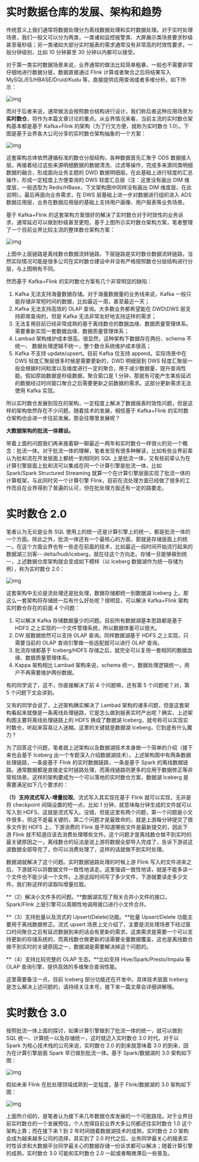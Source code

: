 # 实时数据仓库的发展、架构和趋势

传统意义上我们通常将数据处理分为离线数据处理和实时数据处理。对于实时处理场景，我们一般又可以分为两类，一类诸如监控报警类、大屏展示类场景要求秒级甚至毫秒级；另一类诸如大部分实时报表的需求通常没有非常高的时效性要求，一般分钟级别，比如 10 分钟甚至 30 分钟以内都可以接受。

 

对于第一类实时数据场景来说，业界通常的做法比较简单粗暴，一般也不需要非常仔细地进行数据分层，数据直接通过 Flink 计算或者聚合之后将结果写入 MySQL/ES/HBASE/Druid/Kudu 等，直接提供应用查询或者多维分析。如下所示：



![img](https://static001.geekbang.org/infoq/1d/1db0101b2550822cfc0cc3cc4b5dedd9.png)



而对于后者来说，通常做法会按照数仓结构进行设计，我们称后者这种应用场景为**实时数仓**，将作为本篇文章讨论的重点。从业界情况来看，当前主流的实时数仓架构基本都是基于 Kafka+Flink 的架构（为了行文方便，就称为实时数仓 1.0）。下图是基于业界各大公司分享的实时数仓架构抽象的一个方案：



![img](https://static001.geekbang.org/infoq/8b/8ba0f937644607d9635c2f810c23f453.png)



 这套架构总体依然遵循标准的数仓分层结构，各种数据首先汇聚于 ODS 数据接入层。再接着经过这些来源明细数据的数据清洗、过滤等操作，完成多来源同类明细数据的融合，形成面向业务主题的 DWD 数据明细层。在此基础上进行轻度的汇总操作，形成一定程度上方便查询的 DWS 轻度汇总层（注：这里没有画出 DIM 维度层，一般选型为 Redis/HBase，下文架构图中同样没有画出 DIM 维度层，在此说明）。最后再面向业务需求，在 DWS 层基础上进一步对数据进行组织进入 ADS 数据应用层，业务在数据应用层的基础上支持用户画像、用户报表等业务场景。

 

基于 Kafka+Flink 的这套架构方案很好的解决了实时数仓对于时效性的业务诉求，通常延迟可以做到秒级甚至更短。基于上图所示实时数仓架构方案，笔者整理了一个目前业界比较主流的整体数仓架构方案：



![img](https://static001.geekbang.org/infoq/5e/5ef3dcafba70f2414e9bb0be73fda3b7.webp?x-oss-process=image/resize,p_80/format,jpg)



上图中上层链路是离线数仓数据流转链路，下层链路是实时数仓数据流转链路，当然实际情况可能是很多公司在实时数仓建设中并没有严格按照数仓分层结构进行分层，与上图稍有不同。



然而基于 Kafka+Flink 的实时数仓方案有几个非常明显的缺陷：

1. Kafka 无法支持海量数据存储。对于海量数据量的业务线来说，Kafka 一般只能存储非常短时间的数据，比如最近一周，甚至最近一天；
2. Kafka 无法支持高效的 OLAP 查询。大多数业务都希望能在 DWD\DWS 层支持即席查询的，但是 Kafka 无法非常友好地支持这样的需求；
3. 无法复用目前已经非常成熟的基于离线数仓的数据血缘、数据质量管理体系。需要重新实现一套数据血缘、数据质量管理体系；
4. Lambad 架构维护成本很高。很显然，这种架构下数据存在两份、schema 不统一、 数据处理逻辑不统一，整个数仓系统维护成本很高；
5. Kafka 不支持 update/upsert。目前 Kafka 仅支持 append。实际场景中在 DWS 轻度汇聚层很多时候是需要更新的，DWD 明细层到 DWS 轻度汇聚层一般会根据时间粒度以及维度进行一定的聚合，用于减少数据量，提升查询性能。假如原始数据是秒级数据，聚合窗口是 1 分钟，那就有可能产生某些延迟的数据经过时间窗口聚合之后需要更新之前数据的需求。这部分更新需求无法使用 Kafka 实现。



所以实时数仓发展到现在的架构，一定程度上解决了数据报表时效性问题，但是这样的架构依然存在不少问题，随着技术的发展，相信基于 Kafka+Flink 的实时数仓架构也会进一步往前发展。那会往哪里发展呢？



**大数据架构的批流一体建设。**



带着上面的问题我们再来接着聊一聊最近一两年和实时数仓一样很火的另一个概念：批流一体。对于批流一体的理解，笔者发现有很多种解读，比如有些业界前辈认为批和流在开发层面上都统一到相同的 SQL 上是批流一体，又有些前辈认为在计算引擎层面上批和流可以集成在同一个计算引擎是批流一体，比如 Spark/Spark Structured Streaming 就算一个在计算引擎层面实现了批流一体的计算框架，与此同时另一个计算引擎 Flink，目前在流处理方面已经做了很多的工作而且在业界得到了普遍的认可，但在批处理方面还有一定的路要走。

# 实时数仓 2.0



笔者认为无论是业务 SQL 使用上的统一还是计算引擎上的统一，都是批流一体的一个方面。除此之外，批流一体还有一个最核心的方面，那就是存储层面上的统一。在这个方面业界也有一些走在前面的技术，比如最近一段时间开始流行起来的数据湖三剑客-- delta/hudi/iceberg，就在往这个方向走。存储一旦能够做到统一，上述数据仓库架构就会变成如下模样（以 Iceberg 数据湖作为统一存储为例），称为实时数仓 2.0：



![img](https://static001.geekbang.org/infoq/8c/8cf90bbcf0400c90788413dbbaa020e4.png)



这套架构中无论是流处理还是批处理，数据存储都统一到数据湖 Iceberg 上。那这么一套架构将存储统一后有什么好处呢？很明显，可以解决 Kafka+Flink 架构实时数仓存在的前面 4 个问题：

1. 可以解决 Kafka 存储数据量少的问题。目前所有数据湖基本思路都是基于 HDFS 之上实现的一个文件管理系统，所以数据体量可以很大。
2. DW 层数据依然可以支持 OLAP 查询。同样数据湖基于 HDFS 之上实现，只需要当前的 OLAP 查询引擎做一些适配就可以进行 OLAP 查询。
3. 批流存储都基于 Iceberg/HDFS 存储之后，就完全可以复用一套相同的数据血缘、数据质量管理体系。
4. Kappa 架构相比 Lambad 架构来说，schema 统一，数据处理逻辑统一，用户不再需要维护两份数据。

 

有的同学说了，这不，你直接解决了前 4 个问题嘛，还有第 5 个问题呢？对，第 5 个问题下文会讲到。



又有的同学会说了，上述架构确实解决了 Lambad 架构的诸多问题，但是这套架构看起来就像是一条离线处理链路，它是怎么做到报表实时产出呢？确实，上述架构图主要将离线处理链路上的 HDFS 换成了数据湖 Iceberg，就号称可以实现实时数仓，听起来容易让人迷糊。这里的关键就是数据湖 Iceberg，它到底有什么魔力？

 

为了回答这个问题，笔者就上述架构以及数据湖技术本身做一个简单的介绍（接下来也会基于 Iceberg 出一个专题深入介绍数据湖技术）。上述架构图中有两条数据处理链路，一条是基于 Flink 的实时数据链路，一条是基于 Spark 的离线数据链路。通常数据都是直接走实时链路处理，而离线链路则更多的应用于数据修正等非常规场景。这样的架构要成为一个可以落地的实时数仓方案，数据湖 Iceberg 是需要满足如下几个要求的：

 

**（1）支持流式写入-增量拉取**。流式写入其实现在基于 Flink 就可以实现，无非是将 checkpoint 间隔设置的短一点，比如 1 分钟，就意味每分钟生成的文件就可以写入到 HDFS，这就是流式写入。没错，但是这里有两个问题，第一个问题是小文件很多，但这不是最关键的，第二个问题才是最致命的，就是上游每分钟提交了很多文件到 HDFS 上，下游消费的 Flink 是不知道哪些文件是最新提交的，因此下游 Flink 就不知道应该去消费处理哪些文件。这个问题才是离线数仓做不到实时的最关键原因之一，离线数仓的玩法是说上游将数据全部导入完成了，告诉下游说这波数据全部导完了，你可以消费处理了，这样的话就做不到实时处理。



数据湖就解决了这个问题。实时数据链路处理的时候上游 Flink 写入的文件进来之后，下游就可以将数据文件一致性地读走。这里强调一致性地读，就是不能多读一个文件也不能少读一个文件。上游这段时间写了多少文件，下游就要读走多少文件。我们称这样的读取叫增量拉取。



**（2）解决小文件多的问题。**数据湖实现了相关合并小文件的接口，Spark/Flink 上层引擎可以周期性地调用接口进行小文件合并。



**（3）支持批量以及流式的 Upsert(Delete)功能。**批量 Upsert/Delete 功能主要用于离线数据修正。流式 upsert 场景上文介绍了，主要是流处理场景下经过窗口时间聚合之后有延迟数据到来的话会有更新的需求。这类需求是需要一个可以支持更新的存储系统的，而离线数仓做更新的话需要全量数据覆盖，这也是离线数仓做不到实时的关键原因之一，数据湖是需要解决掉这个问题的。



**（4）支持比较完整的 OLAP 生态。**比如支持 Hive/Spark/Presto/Impala 等 OLAP 查询引擎，提供高效的多维聚合查询性能。

 

这里需要备注一点，目前 Iceberg 部分功能还在开发中。具体技术层面 Iceberg 是怎么解决上述问题的，请持续关注本号，接下来一篇文章会详细讲解哦。

# 实时数仓 3.0



按照批流一体上面的探讨，如果计算引擎做到了批流一体的统一，就可以做到 SQL 统一、计算统一以及存储统一，这时就迈入实时数仓 3.0 时代。对于以 Spark 为核心技术栈的公司来说，实时数仓 2.0 的到来就意味着 3.0 的到来，因为在计算引擎层面 Spark 早已做到批流一体。基于 Spark/数据湖的 3.0 架构如下图：



![img](https://static001.geekbang.org/infoq/79/79c9ebc25324d3d79a6ccabd91e295af.png)



假如未来 Flink 在批处理领域成熟到一定程度，基于 Flink/数据湖的 3.0 架构如下图：



![img](https://static001.geekbang.org/infoq/83/8378d6eb4192255ebbc4b8dde782275e.png)



上面所介绍的，是笔者认为接下来几年数据仓库发展的一个可能路径。对于业界目前实时数仓的一个发展预估，个人觉得目前业界大多公司都还往实时数仓 1.0 这个架构上靠；而在接下来 1 到 2 年时间随着数据湖技术的成熟，实时数仓 2.0 架构会成为越来越多公司的选择，其实到了 2.0 时代之后，业务同学最关心的报表实时性诉求和大数据平台同学最关心的数据存储一份诉求都可以解决；随着计算引擎的成熟，实时数仓 3.0 可能和实时数仓 2.0 一起或者略微滞后一些普及。